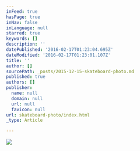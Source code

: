 ```yaml
---
inFeed: true
hasPage: true
inNav: false
inLanguage: null
starred: true
keywords: []
description: ''
datePublished: '2016-02-17T01:23:04.695Z'
dateModified: '2016-02-17T01:23:01.107Z'
title: ''
author: []
sourcePath: _posts/2015-12-15-skateboard-photo.md
published: true
authors: []
publisher:
  name: null
  domain: null
  url: null
  favicon: null
url: skateboard-photo/index.html
_type: Article

---
```

![](https://s3-us-west-2.amazonaws.com/the-grid-img/p/e4fe4662dc07f376ca35a0cc380e2ecd4a4e86c5.jpg)